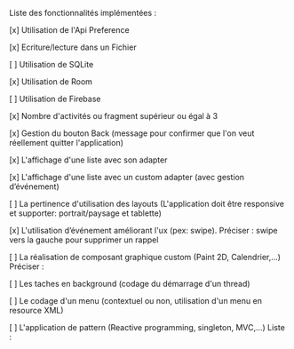 Liste des fonctionnalités implémentées :

[x] Utilisation de l'Api Preference

[x] Ecriture/lecture dans un Fichier

[ ] Utilisation de SQLite

[x] Utilisation de Room

[ ] Utilisation de Firebase

[x] Nombre d'activités ou fragment supérieur ou égal à 3

[x] Gestion du bouton Back (message pour confirmer que l'on veut réellement quitter l'application)

[x] L'affichage d'une liste avec son adapter

[x] L'affichage d'une liste avec un custom adapter (avec gestion d’événement)

[ ] La pertinence d'utilisation des layouts (L'application doit être responsive et supporter: portrait/paysage et tablette)

[x] L'utilisation d’événement améliorant l'ux (pex: swipe). Préciser : swipe vers la gauche pour supprimer un rappel

[ ] La réalisation de composant graphique custom (Paint 2D, Calendrier,...) Préciser :

[ ] Les taches en background (codage du démarrage d'un thread)

[ ] Le codage d'un menu (contextuel ou non, utilisation d'un menu en resource XML)

[ ] L'application de pattern (Reactive programming, singleton, MVC,...) Liste :

